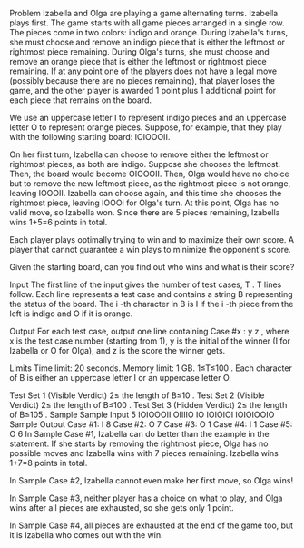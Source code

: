 Problem
Izabella and Olga are playing a game alternating turns. Izabella plays first. The game starts with all game pieces arranged in a single row. The pieces come in two colors: indigo and orange. During Izabella's turns, she must choose and remove an indigo piece that is either the leftmost or rightmost piece remaining. During Olga's turns, she must choose and remove an orange piece that is either the leftmost or rightmost piece remaining. If at any point one of the players does not have a legal move (possibly because there are no pieces remaining), that player loses the game, and the other player is awarded 1
 point plus 1
 additional point for each piece that remains on the board.

We use an uppercase letter I to represent indigo pieces and an uppercase letter O to represent orange pieces. Suppose, for example, that they play with the following starting board: IOIOOOII.

On her first turn, Izabella can choose to remove either the leftmost or rightmost pieces, as both are indigo. Suppose she chooses the leftmost. Then, the board would become OIOOOII. Then, Olga would have no choice but to remove the new leftmost piece, as the rightmost piece is not orange, leaving IOOOII. Izabella can choose again, and this time she chooses the rightmost piece, leaving IOOOI for Olga's turn. At this point, Olga has no valid move, so Izabella won. Since there are 5
 pieces remaining, Izabella wins 1+5=6
 points in total.

Each player plays optimally trying to win and to maximize their own score. A player that cannot guarantee a win plays to minimize the opponent's score.

Given the starting board, can you find out who wins and what is their score?

Input
The first line of the input gives the number of test cases, T
. T
 lines follow. Each line represents a test case and contains a string B
 representing the status of the board. The i
-th character in B
 is I if the i
-th piece from the left is indigo and O if it is orange.

Output
For each test case, output one line containing Case #x
: y
 z
, where x
 is the test case number (starting from 1), y
 is the initial of the winner (I for Izabella or O for Olga), and z
 is the score the winner gets.

Limits
Time limit: 20 seconds.
Memory limit: 1 GB.
1≤T≤100
.
Each character of B
 is either an uppercase letter I or an uppercase letter O.

Test Set 1 (Visible Verdict)
2≤
 the length of B≤10
.
Test Set 2 (Visible Verdict)
2≤
 the length of B≤100
.
Test Set 3 (Hidden Verdict)
2≤
 the length of B≤105
.
Sample
Sample Input
5
IOIOOOII
OIIIIO
IO
IOIOIOI
IOIOIOOIO
Sample Output
Case #1: I 8
Case #2: O 7
Case #3: O 1
Case #4: I 1
Case #5: O 6
In Sample Case #1, Izabella can do better than the example in the statement. If she starts by removing the rightmost piece, Olga has no possible moves and Izabella wins with 7
 pieces remaining. Izabella wins 1+7=8
 points in total.

In Sample Case #2, Izabella cannot even make her first move, so Olga wins!

In Sample Case #3, neither player has a choice on what to play, and Olga wins after all pieces are exhausted, so she gets only 1
 point.

In Sample Case #4, all pieces are exhausted at the end of the game too, but it is Izabella who comes out with the win.